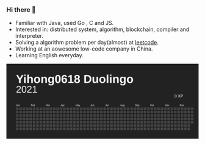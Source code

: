 ### Hi there 👋

<!--
**MilkyGreen/MilkyGreen** is a ✨ _special_ ✨ repository because its `README.md` (this file) appears on your GitHub profile.

Here are some ideas to get you started:

- 🔭 I’m currently working on ...
- 🌱 I’m currently learning ...
- 👯 I’m looking to collaborate on ...
- 🤔 I’m looking for help with ...
- 💬 Ask me about ...
- 📫 How to reach me: ...
- 😄 Pronouns: ...
- ⚡ Fun fact: ...
-->

- Familiar with Java, used Go , C and JS.
- Interested in: distributed system, algorithm, blockchain, compiler and interpreter.
- Solving a algorithm problem per day(almost) at [leetcode](https://leetcode-cn.com/u/milkygreen/).
- Working at an aowesome low-code company in China.
- Learning English everyday.

<img src="https://github.com/yihong0618/GitHubPoster/blob/main/examples/duolingo.svg">

